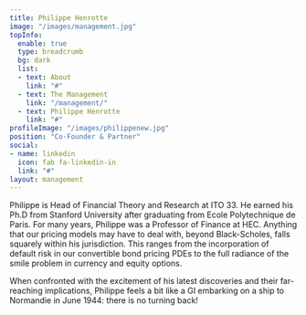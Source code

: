 ```yaml
---
title: Philippe Henrotte
image: "/images/management.jpg"
topInfo:
  enable: true
  type: breadcrumb
  bg: dark
  list:
  - text: About
    link: "#"
  - text: The Management
    link: "/management/"
  - text: Philippe Henrotte
    link: "#"
profileImage: "/images/philippenew.jpg"
position: "Co-Founder & Partner"
social:
- name: linkedin
  icon: fab fa-linkedin-in
  link: "#"
layout: management   
---
```

Philippe is Head of Financial Theory and Research at ITO 33. He earned his Ph.D from Stanford University after graduating from Ecole Polytechnique de Paris. For many years, Philippe was a Professor of Finance at HEC. Anything that our pricing models may have to deal with, beyond Black-Scholes, falls squarely within his jurisdiction. This ranges from the incorporation of default risk in our convertible bond pricing PDEs to the full radiance of the smile problem in currency and equity options.

When confronted with the excitement of his latest discoveries and their far-reaching implications, Philippe feels a bit like a GI embarking on a ship to Normandie in June 1944: there is no turning back!

